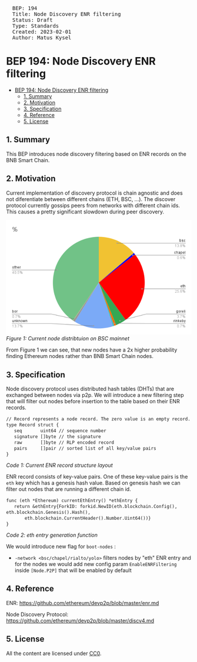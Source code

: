 <pre>
  BEP: 194
  Title: Node Discovery ENR filtering
  Status: Draft
  Type: Standards
  Created: 2023-02-01
  Author: Matus Kysel
</pre>

# BEP 194: Node Discovery ENR filtering

- [BEP 194: Node Discovery ENR filtering](#bep-194-node-discovery-enr-filtering)
  - [1.  Summary](#1--summary)
  - [2.  Motivation](#2--motivation)
  - [3.  Specification](#3--specification)
  - [4.  Reference](#4--reference)
  - [5.  License](#5--license)


## 1.  Summary

This BEP introduces node discovery filtering based on ENR records on the BNB Smart Chain.

##  2.  Motivation

Current implementation of discovery protocol is chain agnostic and does not diferentiate between different chains (ETH, BSC, ...). The discover protocol currently gossips peers from networks with different chain ids. This causes a pretty significant slowdown during peer discovery.

![node distribution](./assets/bep-194/node_distribution.png)
*Figure 1: Current node distribtuion on BSC mainnet*

From Figure 1 we can see, that new nodes have a 2x higher probability finding Ethereum nodes rather than BNB Smart Chain nodes.

## 3.  Specification

Node discovery protocol uses distributed hash tables (DHTs) that are exchanged between nodes via p2p. We will introduce a new filtering step that will filter out nodes before insertion to the table based on their ENR records.

```
// Record represents a node record. The zero value is an empty record.
type Record struct {
   seq       uint64 // sequence number
   signature []byte // the signature
   raw       []byte // RLP encoded record
   pairs     []pair // sorted list of all key/value pairs
}
```
*Code 1: Current ENR record structure layout*


ENR record consists of key-value pairs. One of these key-value pairs is the `eth` key which has a genesis hash value. Based on genesis hash we can filter out nodes that are running a different chain id.

```
func (eth *Ethereum) currentEthEntry() *ethEntry {
   return &ethEntry{ForkID: forkid.NewID(eth.blockchain.Config(), eth.blockchain.Genesis().Hash(),
       eth.blockchain.CurrentHeader().Number.Uint64())}
}
```
*Code 2: eth entry generation function*

We would introduce new flag for `boot-nodes` :

- `-network <bsc/chapel/rialto/yolo>` filters nodes by "eth" ENR entry and for the nodes we would add new config param `EnableENRFiltering` inside `[Node.P2P]` that will be enabled by default


## 4.  Reference

ENR: <https://github.com/ethereum/devp2p/blob/master/enr.md>

Node Discovery Protocol:  <https://github.com/ethereum/devp2p/blob/master/discv4.md>

##  5.  License

All the content are licensed under [CC0](https://creativecommons.org/publicdomain/zero/1.0/).